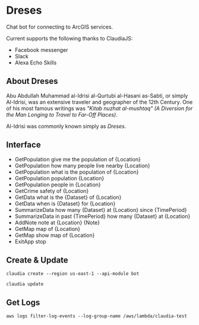 # Dreses

Chat bot for connecting to ArcGIS services.

Current supports the following thanks to ClaudiaJS:

- Facebook messenger
- Slack
- Alexa Echo Skills

## About Dreses

Abu Abdullah Muhammad al-Idrisi al-Qurtubi al-Hasani as-Sabti, or simply Al-Idrisi, was an extensive traveler and geographer of the 12th Century. One of his most famous writings was _"Kitab nuzhat al-mushtaq" (A Diversion for the Man Longing to Travel to Far-Off Places)_.

Al-Idrisi was commonly known simply as *Dreses*.

## Interface

- GetPopulation give me the population of {Location}
- GetPopulation how many people live nearby {Location}
- GetPopulation what is the population of {Location}
- GetPopulation population {Location}
- GetPopulation people in {Location}
- GetCrime safety of {Location}
- GetData what is the {Dataset} of {Location}
- GetData when is {Dataset} for {Location}
- SummarizeData how many {Dataset} at {Location} since {TimePeriod}
- SummarizeData in past {TimePeriod} how many {Dataset} at {Location}
- AddNote note at {Location} {Note}
- GetMap map of {Location}
- GetMap show map of {Location}
- ExitApp stop

## Create & Update

`claudia create --region us-east-1 --api-module bot`

`claudia update`

## Get Logs

`aws logs filter-log-events --log-group-name /aws/lambda/claudia-test`
